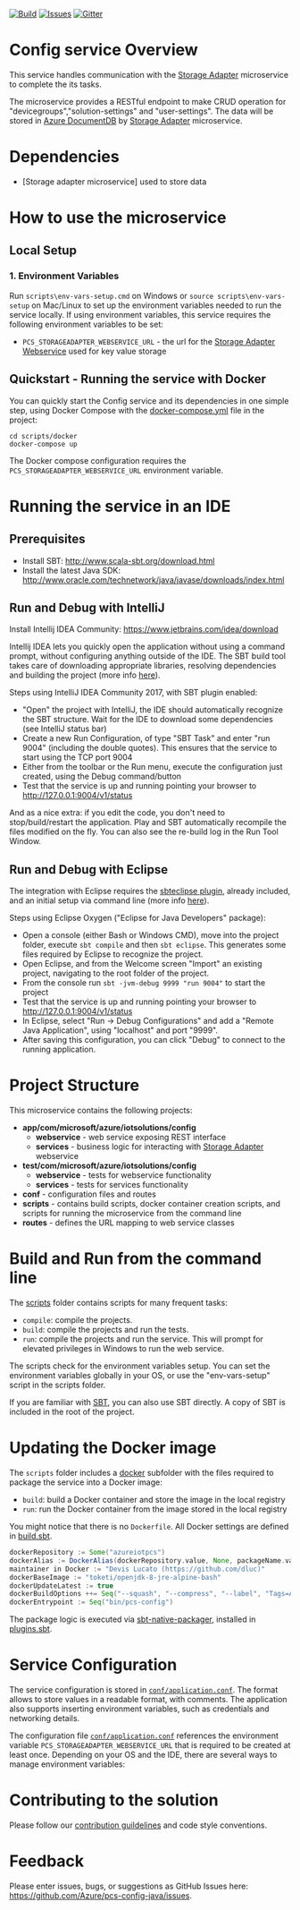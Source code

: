 
[![Build][build-badge]][build-url]
[![Issues][issues-badge]][issues-url]
[![Gitter][gitter-badge]][gitter-url]

Config service Overview
=======================
This service handles communication with the [Storage Adapter] microservice to complete the its tasks.

The microservice provides a RESTful endpoint to make CRUD operation for "devicegroups","solution-settings" and "user-settings". The data will be stored in [Azure DocumentDB] by [Storage Adapter] microservice.

Dependencies
============
- [Storage adapter microservice] used to store data

How to use the microservice
===========================
## Local Setup

### 1. Environment Variables

Run `scripts\env-vars-setup.cmd` on Windows or `source scripts\env-vars-setup`
on Mac/Linux to set up the environment variables needed to run the service locally.
If using environment variables, this service requires the following environment
variables to be set:
- `PCS_STORAGEADAPTER_WEBSERVICE_URL` - the url for
  the [Storage Adapter Webservice](https://github.com/Azure/pcs-storage-adapter-java)
  used for key value storage

## Quickstart - Running the service with Docker
You can quickly start the Config service and its dependencies in one simple step, using Docker Compose with the
[docker-compose.yml](scripts/docker/docker-compose.yml) file in the project:

```
cd scripts/docker
docker-compose up
```

The Docker compose configuration requires the `PCS_STORAGEADAPTER_WEBSERVICE_URL` environment variable.

Running the service in an IDE
=============================
## Prerequisites
- Install SBT: http://www.scala-sbt.org/download.html
- Install the latest Java SDK:
  http://www.oracle.com/technetwork/java/javase/downloads/index.html

## Run and Debug with IntelliJ

Install Intellij IDEA Community: https://www.jetbrains.com/idea/download

Intellij IDEA lets you quickly open the application without using a command
prompt, without configuring anything outside of the IDE. The SBT build tool
takes care of downloading appropriate libraries, resolving dependencies and
building the project (more info
[here](https://www.playframework.com/documentation/2.6.x/IDE)).

Steps using IntelliJ IDEA Community 2017, with SBT plugin enabled:

* "Open" the project with IntelliJ, the IDE should automatically recognize the
  SBT structure. Wait for the IDE to download some dependencies (see IntelliJ
  status bar)
* Create a new Run Configuration, of type "SBT Task" and enter "run 9004"
  (including the double quotes). This ensures that the service to start using
  the TCP port 9004
* Either from the toolbar or the Run menu, execute the configuration just
  created, using the Debug command/button
* Test that the service is up and running pointing your browser to
  http://127.0.0.1:9004/v1/status

And as a nice extra: if you edit the code, you don't need to stop/build/restart
the application. Play and SBT automatically recompile the files modified on the
fly. You can also see the re-build log in the Run Tool Window.

## Run and Debug with Eclipse

The integration with Eclipse requires the
[sbteclipse plugin](https://github.com/typesafehub/sbteclipse), already
included, and an initial setup via command line (more info
[here](https://www.playframework.com/documentation/2.6.x/IDE)).

Steps using Eclipse Oxygen ("Eclipse for Java Developers" package):

* Open a console (either Bash or Windows CMD), move into the project folder,
  execute `sbt compile` and then `sbt eclipse`. This generates some files
  required by Eclipse to recognize the project.
* Open Eclipse, and from the Welcome screen "Import" an existing project,
  navigating to the root folder of the project.
* From the console run `sbt -jvm-debug 9999 "run 9004"` to start the project
* Test that the service is up and running pointing your browser to
  http://127.0.0.1:9004/v1/status
* In Eclipse, select "Run -> Debug Configurations" and add a "Remote Java
  Application", using "localhost" and port "9999".
* After saving this configuration, you can click "Debug" to connect to the
  running application.

Project Structure
=================
This microservice contains the following projects:
* **app/com/microsoft/azure/iotsolutions/config**
    * **webservice** - web service exposing REST interface
    * **services** - business logic for interacting with [Storage Adapter] webservice
* **test/com/microsoft/azure/iotsolutions/config**
    * **webservice** - tests for webservice functionality
    * **services** - tests for services functionality
* **conf** - configuration files and routes
* **scripts** - contains build scripts, docker container creation scripts,
   and scripts for running the microservice from the command line
* **routes** - defines the URL mapping to web service classes

Build and Run from the command line
===================================
The [scripts](scripts) folder contains scripts for many frequent tasks:

* `compile`: compile the projects.
* `build`: compile the projects and run the tests.
* `run`: compile the projects and run the service. This will prompt for
  elevated privileges in Windows to run the web service.

The scripts check for the environment variables setup. You can set the
environment variables globally in your OS, or use the "env-vars-setup"
script in the scripts folder.

If you are familiar with [SBT](http://www.scala-sbt.org), you can also use SBT
directly. A copy of SBT is included in the root of the project.

Updating the Docker image
=========================

The `scripts` folder includes a [docker](scripts/docker) subfolder with the
files required to package the service into a Docker image:

* `build`: build a Docker container and store the image in the local registry
* `run`: run the Docker container from the image stored in the local registry

You might notice that there is no `Dockerfile`. All Docker settings are
defined in [build.sbt](build.sbt).

```Scala
dockerRepository := Some("azureiotpcs")
dockerAlias := DockerAlias(dockerRepository.value, None, packageName.value + "-java", Some((version in Docker).value))
maintainer in Docker := "Devis Lucato (https://github.com/dluc)"
dockerBaseImage := "toketi/openjdk-8-jre-alpine-bash"
dockerUpdateLatest := true
dockerBuildOptions ++= Seq("--squash", "--compress", "--label", "Tags=Azure,IoT,PCS,Java")
dockerEntrypoint := Seq("bin/pcs-config")
```
The package logic is executed via
[sbt-native-packager](https://github.com/sbt/sbt-native-packager), installed
in [plugins.sbt](project/plugins.sbt).


Service Configuration
=======================================
The service configuration is stored in
[`conf/application.conf`](conf/application.conf). The format allows to store
values in a readable format, with comments. The application also supports inserting environment variables, such as credentials and networking details.

The configuration file [`conf/application.conf`](conf/application.conf) references the environment variable `PCS_STORAGEADAPTER_WEBSERVICE_URL` that is required to be created at least once. Depending on your OS and the IDE, there are several ways to manage environment variables:

Contributing to the solution
============================
Please follow our [contribution guildelines](CONTRIBUTING.md) and code style
conventions.

Feedback
========
Please enter issues, bugs, or suggestions as GitHub Issues here:
https://github.com/Azure/pcs-config-java/issues.

[build-badge]: https://img.shields.io/travis/Azure/pcs-config-java.svg
[build-url]: https://travis-ci.org/Azure/pcs-config-java
[issues-badge]: https://img.shields.io/github/issues/azure/pcs-config-java.svg
[issues-url]: https://github.com/azure/pcs-config-java/issues
[gitter-badge]: https://img.shields.io/gitter/room/azure/iot-solutions.js.svg
[gitter-url]: https://gitter.im/azure/iot-solutions

[Storage Adapter]:https://github.com/Azure/pcs-storage-adapter-java/blob/master/README.md
[Azure DocumentDB]:(https://ms.portal.azure.com/#create/Microsoft.DocumentDB)
